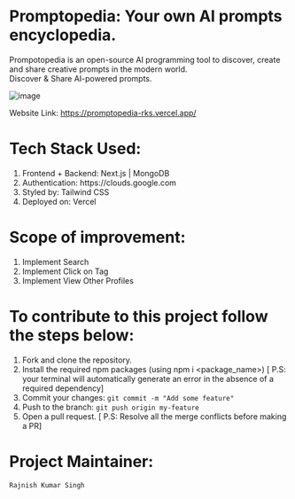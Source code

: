 # Promptopedia: Your own AI prompts encyclopedia.

Prompotopedia is an open-source AI programming tool to discover, create and share creative prompts in the modern world.
<br/>
Discover & Share AI-powered prompts.
<br/>

![image](https://github.com/rks-031/Promptopedia/assets/103258259/12c1e86e-0869-4ed9-bf08-70fbde641822)

Website Link: https://promptopedia-rks.vercel.app/

# Tech Stack Used:

<ol>
  <li>Frontend + Backend: Next.js | MongoDB</li>
  <li>Authentication: https://clouds.google.com</li>
  <li>Styled by: Tailwind CSS</li>
  <li>Deployed on: Vercel</li>
</ol>

# Scope of improvement:

<ol>
  <li>Implement Search</li>
  <li>Implement Click on Tag</li>
  <li>Implement View Other Profiles</li>
</ol>

# To contribute to this project follow the steps below:
  1. Fork and clone the repository.<br/>
  2. Install the required npm packages (using npm i <package_name>) [ P.S: your terminal will automatically generate an error in the absence of a required dependency]<br/>
  3. Commit your changes:  `git commit -m "Add some feature"`<br/>
  4. Push to the branch: `git push origin my-feature`<br/>
  5. Open a pull request. [ P.S: Resolve all the merge conflicts before making a PR]<br/>


# Project Maintainer:
<a href="https://github.com/rks-031" style="text-decoration: none">`Rajnish Kumar Singh`</a>

